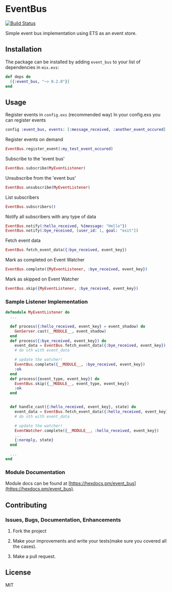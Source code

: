 # EventBus

[![Build Status](https://travis-ci.org/mustafaturan/event_bus.svg?branch=master)](https://travis-ci.org/mustafaturan/event_bus)

Simple event bus implementation using ETS as an event store.

## Installation

The package can be installed by adding `event_bus` to your list of dependencies in `mix.exs`:

```elixir
def deps do
  [{:event_bus, "~> 0.2.0"}]
end
```

## Usage

Register events in `config.exs` (recommended way)
In your config.exs you can register events
```elixir
config :event_bus, events: [:message_received, :another_event_occured]
```

Register events on demand
```elixir
EventBus.register_event(:my_test_event_occured)
```

Subscribe to the 'event bus'
```elixir
EventBus.subscribe(MyEventListener)
```

Unsubscribe from the 'event bus'
```elixir
EventBus.unsubscribe(MyEventListener)
```

List subscribers
```elixir
EventBus.subscribers()
```

Notify all subscribers with any type of data
```elixir
EventBus.notify(:hello_received, %{message: "Hello"})
EventBus.notify(:bye_received, [user_id: 1, goal: "exit"])
```

Fetch event data
```elixir
EventBus.fetch_event_data({:bye_received, event_key})
```

Mark as completed on Event Watcher
```elixir
EventBus.complete({MyEventListener, :bye_received, event_key})
```

Mark as skipped on Event Watcher
```elixir
EventBus.skip({MyEventListener, :bye_received, event_key})
```

### Sample Listener Implementation

```elixir
defmodule MyEventListener do
  ...

  def process({:hello_received, event_key} = event_shadow) do
    GenServer.cast(__MODULE__, event_shadow)
  end
  def process({:bye_received, event_key}) do
    event_data = EventBus.fetch_event_data({:bye_received, event_key})
    # do sth with event_data

    # update the watcher!
    EventBus.complete({__MODULE__, :bye_received, event_key})
    :ok
  end
  def process({event_type, event_key}) do
    EventBus.skip({__MODULE__, event_type, event_key})
    :ok
  end


  def handle_cast({:hello_received, event_key}, state) do
    event_data = EventBus.fetch_event_data({:hello_received, event_key})
    # do sth with event_data

    # update the watcher!
    EventWatcher.complete({__MODULE__, :hello_received, event_key})
    ...
    {:noreply, state}
  end

  ...
end
```

### Module Documentation

Module docs can be found at [https://hexdocs.pm/event_bus](https://hexdocs.pm/event_bus).

## Contributing

### Issues, Bugs, Documentation, Enhancements

1. Fork the project

2. Make your improvements and write your tests(make sure you covered all the cases).

3. Make a pull request.

## License

MIT
